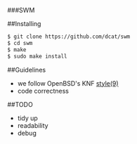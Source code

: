 ###SWM


##Installing
```sh
$ git clone https://github.com/dcat/swm
$ cd swm
$ make
$ sudo make install
```

##Guidelines

- we follow OpenBSD's KNF [style(9)](https://www.openbsd.org/cgi-bin/man.cgi/OpenBSD-5.6/man9/style.9)
- code correctness

##TODO

- tidy up
- readability
- debug

